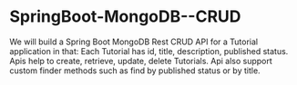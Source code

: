 # SpringBoot-MongoDB--CRUD
We will build a Spring Boot MongoDB Rest CRUD API for a Tutorial application in that:  Each Tutorial has id, title, description, published status. Apis help to create, retrieve, update, delete Tutorials. Api also support custom finder methods such as find by published status or by title.
